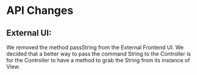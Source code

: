 # API Changes

## External UI:
We removed the method passString from the External Frontend UI. We decided that 
a better way to pass the command String to the Controller is for the Controller to 
have a method to grab the String from its instance of View. 